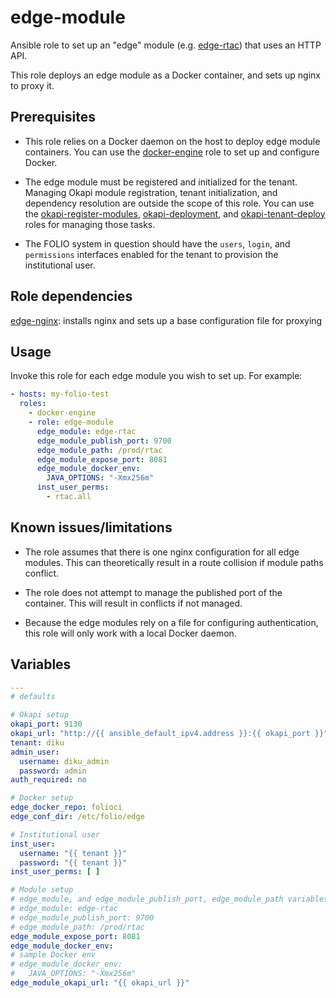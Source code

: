 # edge-module

Ansible role to set up an "edge" module (e.g. [edge-rtac](https://github.com/folio-org/edge-rtac)) that uses an HTTP API.

This role deploys an edge module as a Docker container, and sets up nginx to proxy it.

## Prerequisites

* This role relies on a Docker daemon on the host to deploy edge module containers. You can use the [docker-engine](../roles/docker-engine) role to set up and configure Docker.

* The edge module must be registered and initialized for the tenant. Managing Okapi module registration, tenant initialization, and dependency resolution are outside the scope of this role. You can use the [okapi-register-modules](../roles/okapi-register-modules/README.md), [okapi-deployment](../roles/okapi-deployment/README.md), and [okapi-tenant-deploy](../roles/okapi-tenant-deploy/README.md) roles for managing those tasks.

* The FOLIO system in question should have the `users`, `login`, and `permissions` interfaces enabled for the tenant to provision the institutional user.

## Role dependencies

[edge-nginx](../roles/edge-nginx/README.md): installs nginx and sets up a base configuration file for proxying

## Usage

Invoke this role for each edge module you wish to set up. For example:

```yaml
- hosts: my-folio-test
  roles:
    - docker-engine
    - role: edge-module
      edge_module: edge-rtac
      edge_module_publish_port: 9700
      edge_module_path: /prod/rtac
      edge_module_expose_port: 8081
      edge_module_docker_env:
        JAVA_OPTIONS: "-Xmx256m"
      inst_user_perms:
        - rtac.all
```

## Known issues/limitations

* The role assumes that there is one nginx configuration for all edge modules. This can theoretically result in a route collision if module paths conflict.

* The role does not attempt to manage the published port of the container. This will result in conflicts if not managed.

* Because the edge modules rely on a file for configuring authentication, this role will only work with a local Docker daemon.

## Variables
```yaml
---
# defaults

# Okapi setup
okapi_port: 9130
okapi_url: "http://{{ ansible_default_ipv4.address }}:{{ okapi_port }}"
tenant: diku
admin_user:
  username: diku_admin
  password: admin
auth_required: no

# Docker setup
edge_docker_repo: folioci
edge_conf_dir: /etc/folio/edge

# Institutional user
inst_user:
  username: "{{ tenant }}"
  password: "{{ tenant }}"
inst_user_perms: [ ]

# Module setup
# edge_module, and edge_module_publish_port, edge_module_path variables must be defined or the role will fail
# edge_module: edge-rtac
# edge_module_publish_port: 9700
# edge_module_path: /prod/rtac
edge_module_expose_port: 8081
edge_module_docker_env:
# sample Docker env
# edge_module_docker_env:
#   JAVA_OPTIONS: "-Xmx256m"
edge_module_okapi_url: "{{ okapi_url }}"
```
